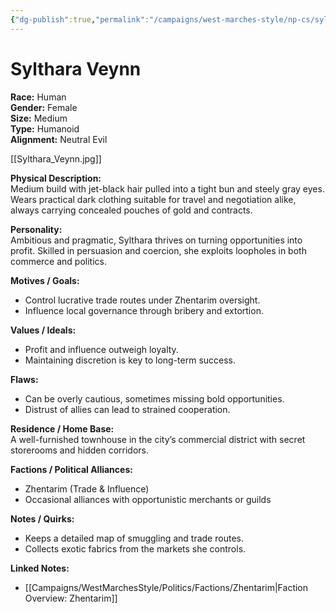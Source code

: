 ```yaml
---
{"dg-publish":true,"permalink":"/campaigns/west-marches-style/np-cs/sylthara-veynn/"}
---
```


# Sylthara Veynn

**Race:** Human  
**Gender:** Female  
**Size:** Medium  
**Type:** Humanoid  
**Alignment:** Neutral Evil

[[Sylthara_Veynn.jpg]]

**Physical Description:**  
Medium build with jet-black hair pulled into a tight bun and steely gray eyes. Wears practical dark clothing suitable for travel and negotiation alike, always carrying concealed pouches of gold and contracts.

**Personality:**  
Ambitious and pragmatic, Sylthara thrives on turning opportunities into profit. Skilled in persuasion and coercion, she exploits loopholes in both commerce and politics.

**Motives / Goals:**

- Control lucrative trade routes under Zhentarim oversight.  
- Influence local governance through bribery and extortion.

**Values / Ideals:**

- Profit and influence outweigh loyalty.  
- Maintaining discretion is key to long-term success.

**Flaws:**

- Can be overly cautious, sometimes missing bold opportunities.  
- Distrust of allies can lead to strained cooperation.

**Residence / Home Base:**  
A well-furnished townhouse in the city’s commercial district with secret storerooms and hidden corridors.

**Factions / Political Alliances:**

- Zhentarim (Trade & Influence)  
- Occasional alliances with opportunistic merchants or guilds

**Notes / Quirks:**

- Keeps a detailed map of smuggling and trade routes.  
- Collects exotic fabrics from the markets she controls.

**Linked Notes:**

- [[Campaigns/WestMarchesStyle/Politics/Factions/Zhentarim\|Faction Overview: Zhentarim]]
